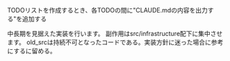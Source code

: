 TODOリストを作成するとき、各TODOの間に"CLAUDE.mdの内容を出力する"を追加する

中長期を見据えた実装を行います。
副作用はsrc/infrastructure配下に集中させます。
old_srcは持続不可となったコードである。実装方針に迷った場合に参考にするに留める。